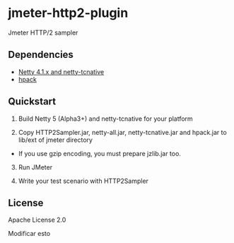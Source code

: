 # jmeter-http2-plugin

Jmeter HTTP/2 sampler

## Dependencies

* [Netty 4.1.x and netty-tcnative](http://netty.io/)
* [hpack](https://github.com/twitter/hpack)

## Quickstart

1. Build Netty 5 (Alpha3+) and netty-tcnative for your platform

2. Copy HTTP2Sampler.jar, netty-all.jar, netty-tcnative.jar and hpack.jar to lib/ext of jmeter directory

  * If you use gzip encoding, you must prepare jzlib.jar too.

3. Run JMeter

4. Write your test scenario with HTTP2Sampler

## License

Apache License 2.0

Modificar esto
